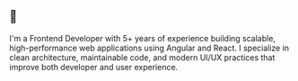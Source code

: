 ## 👋
I'm a Frontend Developer with 5+ years of experience building scalable, high-performance web applications using Angular and React.
I specialize in clean architecture, maintainable code, and modern UI/UX practices that improve both developer and user experience.
